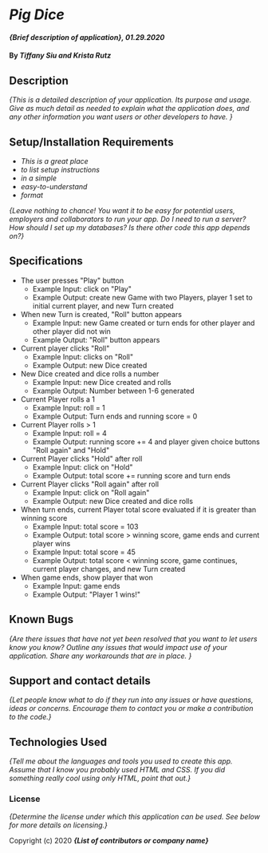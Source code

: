 # _Pig Dice_

#### _{Brief description of application}, 01.29.2020_

#### By _**Tiffany Siu and Krista Rutz**_

## Description

_{This is a detailed description of your application. Its purpose and usage.  Give as much detail as needed to explain what the application does, and any other information you want users or other developers to have. }_

## Setup/Installation Requirements

* _This is a great place_
* _to list setup instructions_
* _in a simple_
* _easy-to-understand_
* _format_

_{Leave nothing to chance! You want it to be easy for potential users, employers and collaborators to run your app. Do I need to run a server? How should I set up my databases? Is there other code this app depends on?}_

## Specifications

* The user presses "Play" button
  * Example Input: click on "Play"
  * Example Output: create new Game with two Players, player 1 set to initial current player, and new Turn created
* When new Turn is created, "Roll" button appears
  * Example Input: new Game created or turn ends for other player and other player did not win
  * Example Output: "Roll" button appears
* Current player clicks "Roll"
  * Example Input: clicks on "Roll"
  * Example Output: new Dice created
* New Dice created and dice rolls a number
  * Example Input: new Dice created and rolls
  * Example Output: Number between 1-6 generated
* Current Player rolls a 1
  * Example Input: roll = 1
  * Example Output: Turn ends and running score = 0
* Current Player rolls > 1
  * Example Input: roll = 4
  * Example Output: running score += 4 and player given choice buttons "Roll again" and "Hold"
* Current Player clicks "Hold" after roll
  * Example Input: click on "Hold"
  * Example Output: total score += running score and turn ends
* Current Player clicks "Roll again" after roll
  * Example Input: click on "Roll again"
  * Example Output: new Dice created and dice rolls
* When turn ends, current Player total score evaluated if it is greater than winning score
  * Example Input: total score = 103
  * Example Output: total score > winning score, game ends and current player wins
  * Example Input: total score = 45
  * Example Output: total score < winning score, game continues, current player changes, and new Turn created
* When game ends, show player that won
  * Example Input: game ends
  * Example Output: "Player 1 wins!"




## Known Bugs

_{Are there issues that have not yet been resolved that you want to let users know you know?  Outline any issues that would impact use of your application.  Share any workarounds that are in place. }_

## Support and contact details

_{Let people know what to do if they run into any issues or have questions, ideas or concerns.  Encourage them to contact you or make a contribution to the code.}_

## Technologies Used

_{Tell me about the languages and tools you used to create this app. Assume that I know you probably used HTML and CSS. If you did something really cool using only HTML, point that out.}_

### License

*{Determine the license under which this application can be used.  See below for more details on licensing.}*

Copyright (c) 2020 **_{List of contributors or company name}_**